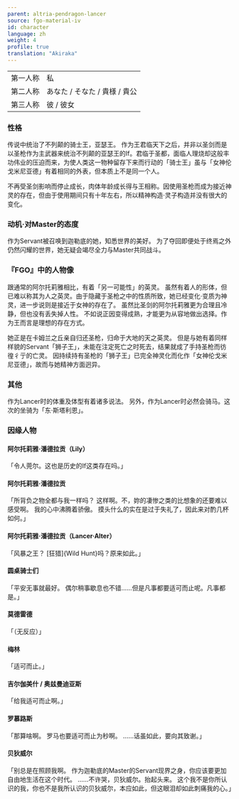 ```yaml
---
parent: altria-pendragon-lancer
source: fgo-material-iv
id: character
language: zh
weight: 4
profile: true
translation: "Akiraka"
---
```


<table>
  <tr><td>第一人称</td><td>私</td></tr>
  <tr><td>第二人称</td><td>あなた / そなた / 貴様 / 貴公</td></tr>
  <tr><td>第三人称</td><td>彼 / 彼女</td></tr>
</table>

### 性格

传说中统治了不列颠的骑士王，亚瑟王。
作为王君临天下之后，并非以圣剑而是以圣枪作为主武器来统治不列颠的亚瑟王的If。君临于圣都，面临人理烧却这般丰功伟业的压迫而来，为使人类这一物种留存下来而行动的「骑士王」虽与「女神伦戈米尼亚德」有着相同的外表，但本质上不是同一个人。

不再受圣剑影响而停止成长，肉体年龄成长得与王相称。因使用圣枪而成为接近神灵的存在，但由于使用期间只有十年左右，所以精神构造·灵子构造并没有很大的变化。

### 动机·对Master的态度

作为Servant被召唤到迦勒底的她，知悉世界的美好。
为了夺回即便处于终焉之外仍然闪耀的世界，她无疑会竭尽全力与Master共同战斗。

### 『FGO』中的人物像

跟通常的阿尔托莉雅相比，有着「另一可能性」的英灵。
虽然有着人的形体，但已难以称其为人之英灵。由于隐藏于圣枪之中的性质所致，她已经变化·变质为神灵，进一步说则是接近于女神的存在了。
虽然比圣剑的阿尔托莉雅更为合理且冷静，但也没有丢失掉人性。
不如说正因变得成熟，才能更为从容地做出选择。作为王而言是理想的存在方式。

她正是在卡姆兰之丘亲自归还圣枪，归命于大地的天之英灵。
但是与她有着同样样貌的Servant「狮子王」，未能在注定死亡之时死去，结果就成了手持圣枪而彷徨彳亍的亡灵。
因持续持有圣枪的「狮子王」已完全神灵化而化作「女神伦戈米尼亚德」，故而与她精神方面迥异。

### 其他

作为Lancer时的体重及体型有着诸多说法。
另外，作为Lancer时必然会骑马。这次的坐骑为「东·斯塔利恩」。

### 因缘人物

#### 阿尔托莉雅·潘德拉贡（Lily）

「令人莞尔。这也是历史的If这类存在吗。」

#### 阿尔托莉雅·潘德拉贡

「所背负之物全都与我一样吗？
这样啊。不，妳的凄惨之类的比想象的还要难以感受啊。
我的心中沸腾着骄傲。
摸头什么的实在是过于失礼了，因此来对酌几杯如何。」

#### 阿尔托莉雅·潘德拉贡（Lancer·Alter）

「风暴之王？
[狂猎]{Wild Hunt}吗？原来如此。」

#### 圆桌骑士们

「平安无事就最好。
偶尔稍事歇息也不错……但是凡事都要适可而止呢。凡事都是。」

#### 莫德雷德

「（无反应）」

#### 梅林

「适可而止。」

#### 吉尔伽美什 / 奥兹曼迪亚斯

「给我适可而止啊。」

#### 罗慕路斯

「那算啥啊。
罗马也要适可而止为秒啊。
……话虽如此，要向其致谢。」

#### 贝狄威尔

「别总是在照顾我啊。
作为迦勒底的Master的Servant现界之身，你应该要更加自由地生活在这个时代。
……不许哭，贝狄威尔。抬起头来。
这个我不是你所认识的我，你也不是我所认识的贝狄威尔，本应如此，但这眼泪却如此刺痛我的心。」
